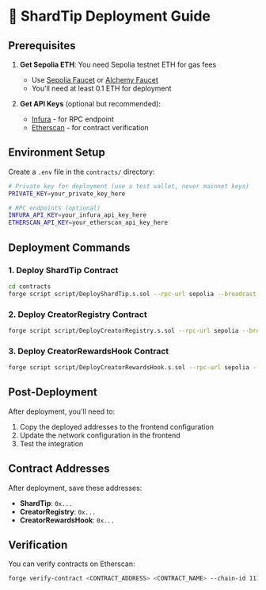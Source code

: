 # 🚀 ShardTip Deployment Guide

## Prerequisites

1. **Get Sepolia ETH**: You need Sepolia testnet ETH for gas fees
   - Use [Sepolia Faucet](https://sepoliafaucet.com/) or [Alchemy Faucet](https://sepoliafaucet.com/)
   - You'll need at least 0.1 ETH for deployment

2. **Get API Keys** (optional but recommended):
   - [Infura](https://infura.io/) - for RPC endpoint
   - [Etherscan](https://etherscan.io/apis) - for contract verification

## Environment Setup

Create a `.env` file in the `contracts/` directory:

```bash
# Private key for deployment (use a test wallet, never mainnet keys)
PRIVATE_KEY=your_private_key_here

# RPC endpoints (optional)
INFURA_API_KEY=your_infura_api_key_here
ETHERSCAN_API_KEY=your_etherscan_api_key_here
```

## Deployment Commands

### 1. Deploy ShardTip Contract
```bash
cd contracts
forge script script/DeployShardTip.s.sol --rpc-url sepolia --broadcast --verify
```

### 2. Deploy CreatorRegistry Contract
```bash
forge script script/DeployCreatorRegistry.s.sol --rpc-url sepolia --broadcast --verify
```

### 3. Deploy CreatorRewardsHook Contract
```bash
forge script script/DeployCreatorRewardsHook.s.sol --rpc-url sepolia --broadcast --verify
```

## Post-Deployment

After deployment, you'll need to:
1. Copy the deployed addresses to the frontend configuration
2. Update the network configuration in the frontend
3. Test the integration

## Contract Addresses

After deployment, save these addresses:
- **ShardTip**: `0x...`
- **CreatorRegistry**: `0x...`
- **CreatorRewardsHook**: `0x...`

## Verification

You can verify contracts on Etherscan:
```bash
forge verify-contract <CONTRACT_ADDRESS> <CONTRACT_NAME> --chain-id 11155111 --etherscan-api-key $ETHERSCAN_API_KEY
```

